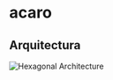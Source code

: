 # acaro

## Arquitectura

![Hexagonal Architecture](https://drive.google.com/uc?export=view&id=1TZO_YyXL1EPvKUX-R46M3Q2Hg_wmFKFt)